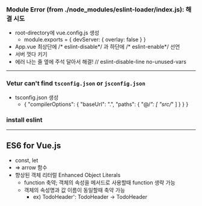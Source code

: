 ### Module Error (from ./node_modules/eslint-loader/index.js): 해결 시도
- root-directory에 vue.config.js 생성
  - module.exports = {
    devServer: {
      overlay: false
    }
  }
- App.vue 최상단에 /* eslint-disable*/ 과 하단에  /* eslint-enable*/ 선언
- 서버 껏다 키기
- 에러 나는 줄 옆에 주석 달아서 해결! // eslint-disable-line no-unused-vars
---
### Vetur can't find `tsconfig.json` or `jsconfig.json`
- tsconfig.json 생성
  - {
    "compilerOptions": {
      "baseUrl": ".",
      "paths": {
        "@/*": [
          "src/*"
        ]
      }
    }
  }

### install eslint
---
## ES6 for Vue.js
- const, let
- => arrow 함수
- 향상된 객체 리터럴 Enhanced Object Literals
  - function 축약; 객체의 속성을 메서드로 사용할때 function 생략 가능
  - 객체의 속성명과 값 이름이 동일할때 축약 가능
    - ex) TodoHeader': TodoHeader -> TodoHeader